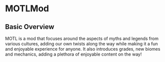 # MOTLMod
## Basic Overview
MOTL is a mod that focuses around the aspects of myths and legends from various cultures, adding our own twists along the way while making it a fun and enjoyable experience for anyone. It also introduces grades, new biomes and mechanics, adding a plethora of enjoyable content on the way!
